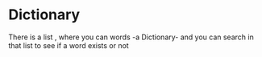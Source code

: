 # Dictionary
There is a list , where you can words -a Dictionary- and you can search in that list to see if a word exists or not
